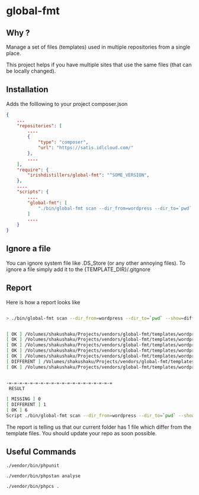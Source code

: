 # global-fmt

## Why ? 

Manage a set of files (templates) used in multiple repositories from a single place.

This project helps if you have multiple sites that use the same files (that can be locally changed).

## Installation

Adds the folllowing to your project composer.json

```json
{
	...
	"repositories": [
		....
		{
			"type": "composer",
			"url": "https://satis.idlcloud.com/"
		},
		....
	],
	"require": {
		"irishdistillers/global-fmt": "^SOME_VERSION",
	},
    ....
	"scripts": {
		....
		"global-fmt": [
			"./bin/global-fmt scan --dir_from=wordpress --dir_to=`pwd` --show=different,ok,missing"
		]
        ....
	}
}
```

## Ignore a file 

You can ignore system file like .DS_Store (or any other annoying files).
To ignore a file simply add it to the {TEMPLATE_DIR}/.gitgnore 

## Report

Here is how a report looks like 

```bash

> ./bin/global-fmt scan --dir_from=wordpress --dir_to=`pwd` --show=different,ok,missing


[ OK ] /Volumes/shakushaku/Projects/vendors/global-fmt/templates/wordpress/.editorconfig
[ OK ] /Volumes/shakushaku/Projects/vendors/global-fmt/templates/wordpress/phpcs.xml
[ OK ] /Volumes/shakushaku/Projects/vendors/global-fmt/templates/wordpress/phpstan.neon
[ OK ] /Volumes/shakushaku/Projects/vendors/global-fmt/templates/wordpress/phpunit.xml
[ OK ] /Volumes/shakushaku/Projects/vendors/global-fmt/templates/wordpress/postcss.config.js
[ DIFFERENT ] /Volumes/shakushaku/Projects/vendors/global-fmt/templates/wordpress/README.md
[ OK ] /Volumes/shakushaku/Projects/vendors/global-fmt/templates/wordpress/wp-cli.yml


-=-=-=-=-=-=-=-=-=-=-=-=-=-=-=-=-=-=-=-=
 RESULT 

[ MISSING ] 0
[ DIFFERENT ] 1
[ OK ] 6
Script ./bin/global-fmt scan --dir_from=wordpress --dir_to=`pwd` --show=different,ok,missing handling the code-sniff event returned with error code 1
```

The report is telling us that our current folder has 1 file which differ from the template files. 
You should update your repo as soon possible. 

## Useful Commands

`./vendor/bin/phpunit`

`./vendor/bin/phpstan analyse`

`./vendor/bin/phpcs .`
